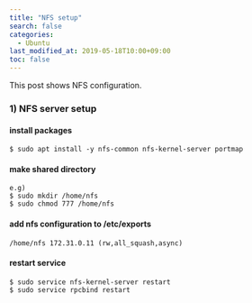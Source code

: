 ```yaml
---
title: "NFS setup"
search: false
categories:
  - Ubuntu
last_modified_at: 2019-05-18T10:00+09:00
toc: false
---
```


This post shows NFS configuration.  

### 1) NFS server setup
#### install packages
```console
$ sudo apt install -y nfs-common nfs-kernel-server portmap
```
#### make shared directory
```console
e.g)
$ sudo mkdir /home/nfs
$ sudo chmod 777 /home/nfs
```
#### add nfs configuration to /etc/exports
```console
/home/nfs 172.31.0.11 (rw,all_squash,async)
```
#### restart service
```console
$ sudo service nfs-kernel-server restart
$ sudo service rpcbind restart
```
